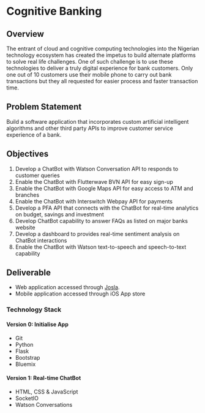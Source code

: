 # Cognitive Banking

## Overview
The entrant of cloud and cognitive computing technologies into the Nigerian technology ecosystem has created the impetus to build alternate platforms to solve real life challenges. One of such challenge is to use these technologies to deliver a truly digital experience for bank customers. Only one out of 10 customers use their mobile phone to carry out bank transactions but they all requested for easier process and faster transaction time.

## Problem Statement
Build a software application that incorporates custom artificial intelligent algorithms and other third party APIs to improve customer service experience of a bank.

## Objectives
1. Develop a ChatBot with Watson Conversation API to responds to customer queries
2. Enable the ChatBot with Flutterwave BVN API for easy sign-up
3. Enable the ChatBot with Google Maps API for easy access to ATM and branches
4. Enable the ChatBot with Interswitch Webpay API for payments
5. Develop a PFA API that connects with the ChatBot for real-time analytics on budget, savings and investment
6. Develop ChatBot capability to answer FAQs as listed on major banks website
7. Develop a dashboard to provides real-time sentiment analysis on ChatBot interactions
8. Enable the ChatBot with Watson text-to-speech and speech-to-text capability

## Deliverable
- Web application accessed through [Josla](http://josla.com.ng/).
- Mobile application accessed through iOS App store

### Technology Stack
#### Version 0: Initialise App
- Git
- Python
- Flask
- Bootstrap
- Bluemix

#### Version 1: Real-time ChatBot
- HTML, CSS & JavaScript
- SocketIO
- Watson Conversations
